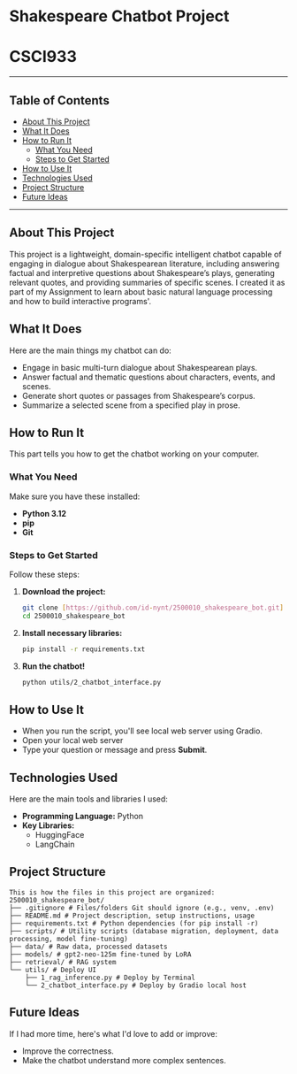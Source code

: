 ﻿# Shakespeare Chatbot Project

# CSCI933

---

## Table of Contents

- [About This Project](#about-this-project)
- [What It Does](#what-it-does)
- [How to Run It](#how-to-run-it)
  - [What You Need](#what-you-need)
  - [Steps to Get Started](#steps-to-get-started)
- [How to Use It](#how-to-use-it)
- [Technologies Used](#technologies-used)
- [Project Structure](#project-structure)
- [Future Ideas](#future-ideas)

---

## About This Project

This project is a lightweight, domain-specific intelligent chatbot capable of engaging in dialogue about Shakespearean literature, including answering factual and interpretive questions about Shakespeare’s plays, generating relevant quotes, and providing summaries of specific scenes. I created it as part of my Assignment to learn about basic natural language processing and how to build interactive programs'.

## What It Does

Here are the main things my chatbot can do:

- Engage in basic multi-turn dialogue about Shakespearean plays.
- Answer factual and thematic questions about characters, events, and scenes.
- Generate short quotes or passages from Shakespeare’s corpus.
- Summarize a selected scene from a specified play in prose.

## How to Run It

This part tells you how to get the chatbot working on your computer.

### What You Need

Make sure you have these installed:

- **Python 3.12**
- **pip**
- **Git**

### Steps to Get Started

Follow these steps:

1.  **Download the project:**

    ```bash
    git clone [https://github.com/id-nynt/2500010_shakespeare_bot.git]
    cd 2500010_shakespeare_bot

    ```

2.  **Install necessary libraries:**
    ```bash
    pip install -r requirements.txt
    ```
3.  **Run the chatbot!**
    ```bash
    python utils/2_chatbot_interface.py
    ```

## How to Use It

- When you run the script, you'll see local web server using Gradio.
- Open your local web server
- Type your question or message and press **Submit**.

## Technologies Used

Here are the main tools and libraries I used:

- **Programming Language:** Python
- **Key Libraries:**
  - HuggingFace
  - LangChain

## Project Structure
```
This is how the files in this project are organized:
2500010_shakespeare_bot/
├── .gitignore # Files/folders Git should ignore (e.g., venv, .env)
├── README.md # Project description, setup instructions, usage
├── requirements.txt # Python dependencies (for pip install -r)
├── scripts/ # Utility scripts (database migration, deployment, data processing, model fine-tuning)
├── data/ # Raw data, processed datasets
├── models/ # gpt2-neo-125m fine-tuned by LoRA
├── retrieval/ # RAG system
└── utils/ # Deploy UI
    ├── 1_rag_inference.py # Deploy by Terminal
    └── 2_chatbot_interface.py # Deploy by Gradio local host
```
## Future Ideas

If I had more time, here's what I'd love to add or improve:

- Improve the correctness.
- Make the chatbot understand more complex sentences.
